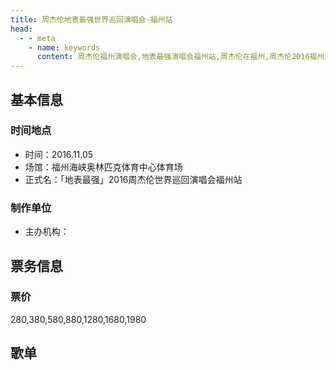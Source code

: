 ```yaml
---
title: 周杰伦地表最强世界巡回演唱会-福州站
head:
  - - meta
    - name: keywords
      content: 周杰伦福州演唱会,地表最强演唱会福州站,周杰伦在福州,周杰伦2016福州演唱会
---
```

## 基本信息

### 时间地点
- 时间：2016.11.05
- 场馆：福州海峡奥林匹克体育中心体育场
- 正式名：「地表最强」2016周杰伦世界巡回演唱会福州站

### 制作单位
- 主办机构：

## 票务信息
### 票价
280,380,580,880,1280,1680,1980

## 歌单